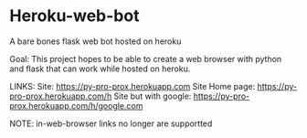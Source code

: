 # Heroku-web-bot
A bare bones flask web bot hosted on heroku

Goal:
This project hopes to be able to create a web browser with python and flask that can work while hosted on heroku.

LINKS: 
Site: https://py-pro-prox.herokuapp.com
Site Home page: https://py-pro-prox.herokuapp.com/h
Site but with google: https://py-pro-prox.herokuapp.com/h/google.com


NOTE: in-web-browser links no longer are supportted 
